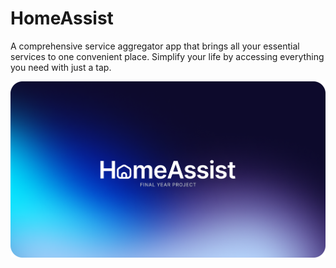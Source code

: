 # HomeAssist

A comprehensive service aggregator app that brings all your essential services to one convenient place. Simplify your life by accessing everything you need with just a tap.

![HomeAssist cover art](images/homeassist-cover.png)
